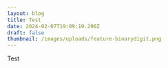 ```yaml
---
layout: blog
title: Test
date: 2024-02-07T19:09:19.290Z
draft: false
thumbnail: /images/uploads/feature-binarydigit.png
---
```

Test
